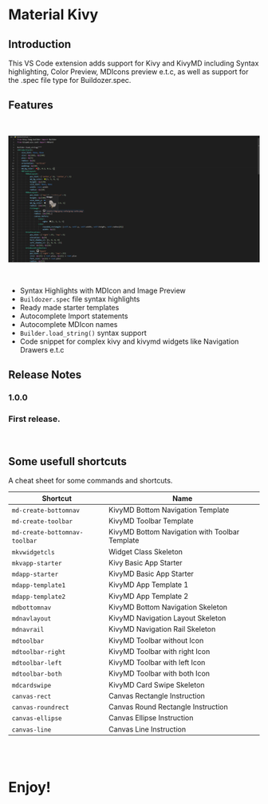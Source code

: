 # Material Kivy

## Introduction
This VS Code extension adds support for Kivy and KivyMD including Syntax highlighting, Color Preview, MDIcons preview e.t.c, as well as support for the .spec file type for Buildozer.spec.

## Features
 <br>

![Syntax Highlights with MDIcon and Image Preview](images/material-kv.PNG)

 <br>

- Syntax Highlights with MDIcon and Image Preview
- `Buildozer.spec` file syntax highlights
- Ready made starter templates
- Autocomplete Import statements
- Autocomplete MDIcon names
- `Builder.load_string()` syntax support
- Code snippet for complex kivy and kivymd widgets like Navigation Drawers e.t.c

## Release Notes


### 1.0.0
### First release.

<br>

## Some usefull shortcuts

A cheat sheet for some commands and shortcuts.

| Shortcut       | Name |
|----------------|------|
| `md-create-bottomnav`|KivyMD Bottom Navigation Template|
| `md-create-toolbar` | KivyMD Toolbar Template |
|`md-create-bottomnav-toolbar` | KivyMD Bottom Navigation with Toolbar Template|
|`mkvwidgetcls`| Widget Class Skeleton | |
|`mkvapp-starter` | Kivy Basic App Starter |
|`mdapp-starter` | KivyMD Basic App Starter |
|`mdapp-template1` | KivyMD App Template 1 |
|`mdapp-template2` | KivyMD App Template 2 |
|`mdbottomnav` | KivyMD Bottom Navigation Skeleton |
|`mdnavlayout` | KivyMD Navigation Layout Skeleton |
|`mdnavrail` | KivyMD Navigation Rail Skeleton |
|`mdtoolbar` | KivyMD Toolbar without Icon |
|`mdtoolbar-right` | KivyMD Toolbar with right Icon |
|`mdtoolbar-left` | KivyMD Toolbar with left Icon |
|`mdtoolbar-both` | KivyMD Toolbar with both Icon |
|`mdcardswipe` | KivyMD Card Swipe Skeleton |
|`canvas-rect` | Canvas Rectangle Instruction |
|`canvas-roundrect` | Canvas Round Rectangle Instruction |
|`canvas-ellipse` | Canvas Ellipse Instruction |
|`canvas-line` | Canvas Line Instruction |

<br>
<br>

# Enjoy!
